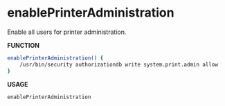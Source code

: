 # enablePrinterAdministration

Enable all users for printer administration.

**FUNCTION**
```bash
enablePrinterAdministration() {
    /usr/bin/security authorizationdb write system.print.admin allow
}
```

**USAGE**
```bash
enablePrinterAdministration
```

